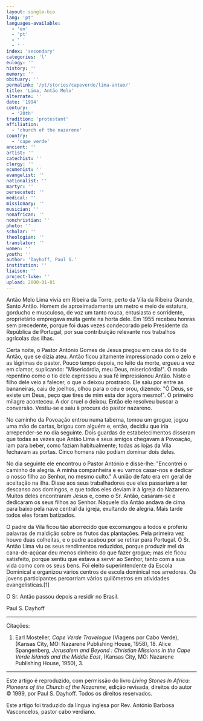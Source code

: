 ```yaml
---
layout: single-bio
lang: 'pt'
languages-available:
  - 'en'
  - 'pt'
  - ' '
  - ' '
index: 'secondary'
categories: 'l'
eulogy: ''
history: ''
memory: ''
obituary: ''
permalink: '/pt/stories/capeverde/lima-antao/'
title: 'Lima, Antão Melo'
alternate: ''
date: '1994'
century:
  - '20th'
tradition: 'protestant'
affiliation:
  - 'church of the nazarene'
country:
  - 'cape verde'
ancient: ''
artist: ''
catechist: ''
clergy: ''
ecumenist: ''
evangelist: ''
nationalist: ''
martyr: ''
persecuted: ''
medical: ''
missionary: ''
musician: ''
nonafrican: ''
nonchristian: ''
photo: ''
scholar: ''
theologian: ''
translator: ''
women: ''
youth: ''
author: 'Dayhoff, Paul S.'
institution: ''
liaison: ''
project-luke: ''
upload: 2000-01-01
---
```



Antão Melo Lima vivia em Ribeira da Torre, perto da Vila da Ribeira Grande, Santo Antão. Homem de aproximadamente um metro e meio de estatura, gorducho e musculoso, de voz um tanto rouca, entusiasta e sorridente, proprietário empregava muita gente na horta dele. Em 1955 recebeu honras sem precedente, porque foi duas vezes condecorado pelo Presidente da República de Portugal, por sua contribuição relevante nos trabalhos agrícolas das ilhas.

Certa noite, o Pastor António Gomes de Jesus pregou em casa do tio de Antão, que se dizia ateu. Antão ficou altamente impressionado com o zelo e as lágrimas do pastor. Pouco tempo depois, no leito da morte, ergueu a voz em clamor, suplicando: "Misericórdia, meu Deus, misericórdia!". O modo repentino como o tio dele expressou a sua fé impressionou Antão. Nisto o filho dele veio a falecer, o que o deixou prostrado. Ele saiu por entre as bananeiras, caiu de joelhos, olhou para o céu e orou, dizendo: "Ó Deus, se existe um Deus, peço que tires de mim esta dor agora mesmo!". O primeiro milagre aconteceu. A dor cruel o deixou. Então ele resolveu buscar a conversão. Vestiu-se e saiu à procura do pastor nazareno.

No caminho da Povoação entrou numa taberna, tomou um grogue, jogou uma mão de cartas, brigou com alguém e, então, decidiu que iria arrepender-se no dia seguinte. Dois guardas de estabelecimentos disseram que todas as vezes que Antão Lima e seus amigos chegavam à Povoação, iam para beber, como faziam habitualmente; todas as lojas da Vila fechavam as portas. Cinco homens não podiam dominar dois deles.

No dia seguinte ele encontrou o Pastor António e disse-lhe: "Encontrei o caminho de alegria. A minha companheira e eu vamos casar-nos e dedicar o nosso filho ao Senhor, no mesmo culto." A união de fato era em geral de aceitação na ilha. Disse aos seus trabalhadores que eles passariam a ter descanso aos domingos, e que todos eles deviam ir à Igreja do Nazareno. Muitos deles encontraram Jesus e, como o Sr. Antão, casaram-se e dedicaram os seus filhos ao Senhor. Naquele dia Antão andava de cima para baixo pela nave central da igreja, exultando de alegria. Mais tarde todos eles foram batizados.

O padre da Vila ficou tão aborrecido que excomungou a todos e proferiu palavras de maldição sobre os frutos das plantações. Pela primeira vez houve duas colheitas, e o padre acabou por se retirar para Portugal. O Sr. Antão Lima viu os seus rendimentos reduzidos, porque produzir mel da cana-de-açúcar deu menos dinheiro do que fazer grogue; mas ele ficou satisfeito, porque sentiu que estava a servir ao Senhor, tanto com a sua vida como com os seus bens. Foi eleito superintendente da Escola Dominical e organizou vários centros de escola dominical nos arredores. Os jovens participantes percorriam vários quilômetros em atividades evangelísticas.[1]

O Sr. Antão passou depois a residir no Brasil.

Paul S. Dayhoff

---

Citações:

1. Earl Mosteller, *Cape Verde Travelogue* (Viagens por Cabo Verde), (Kansas City, MO: Nazarene Publishing House, 1958), 18. Alice Spangenberg, *Jerusalem and Beyond : Christian Missions in the Cape Verde Islands and the Middle East*, (Kansas City, MO: Nazarene Publishing House, 1950), 3.

---

Este artigo é reproduzido, com permissão do livro *Living Stones In Africa: Pioneers of the Church of the Nazarene*, edição revisada, direitos do autor © 1999, por Paul S. Dayhoff.  Todos os direitos reservados.

Este artigo foi traduzido da língua inglesa por Rev. António Barbosa Vasconcelos, pastor cabo verdiano.